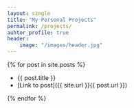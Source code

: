```yaml
---
layout: single
title: "My Personal Projects"
permalink: /projects/
auhtor_profile: true 
header:
	image: "/images/header.jpg"
---
```


{% for post in site.posts %}
* {{ post.title }}
* [Link to post]({{ site.url }}{{ post.url }})

{% endfor %}
